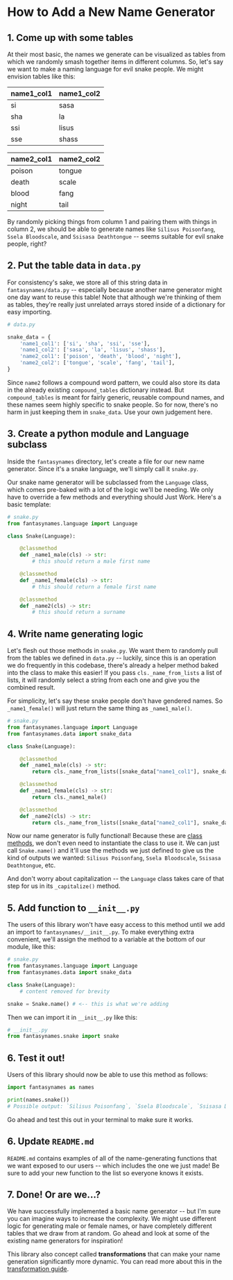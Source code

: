 # How to Add a New Name Generator

## 1. Come up with some tables

At their most basic, the names we generate can be visualized as tables from which we randomly smash together items in different columns. So, let's say we want to make a naming language for evil snake people. We might envision tables like this:

| name1_col1| name1_col2  |
|-----|-------|
| si  | sasa  |
| sha | la    |
| ssi | lisus |
| sse | shass |

| name2_col1| name2_col2  |
|-----|-------|
| poison  | tongue  |
| death | scale    |
| blood | fang |
| night | tail |

By randomly picking things from column 1 and pairing them with things in column 2, we should be able to generate names like `Silisus Poisonfang`, `Ssela Bloodscale`, and `Ssisasa Deathtongue` -- seems suitable for evil snake people, right?

## 2. Put the table data in `data.py`

For consistency's sake, we store all of this string data in `fantasynames/data.py` -- especially because another name generator might one day want to reuse this table! Note that although we're thinking of them as tables, they're really just unrelated arrays stored inside of a dictionary for easy importing.

```python
# data.py

snake_data = {
    'name1_col1': ['si', 'sha', 'ssi', 'sse'],
    'name1_col2': ['sasa', 'la', 'lisus', 'shass'],
    'name2_col1': ['poison', 'death', 'blood', 'night'],
    'name2_col2': ['tongue', 'scale', 'fang', 'tail'],
}
```

Since `name2` follows a compound word pattern, we could also store its data in the already existing `compound_tables` dictionary instead. But `compound_tables` is meant for fairly generic, reusable compound names, and these names seem highly specific to snake people. So for now, there's no harm in just keeping them in `snake_data`. Use your own judgement here.

## 3. Create a python module and Language subclass

Inside the `fantasynames` directory, let's create a file for our new name generator. Since it's a snake language, we'll simply call it `snake.py`.

Our snake name generator will be subclassed from the `Language` class, which comes pre-baked with a lot of the logic we'll be needing. We only have to override a few methods and everything should Just Work. Here's a basic template:

```python
# snake.py
from fantasynames.language import Language

class Snake(Language):

    @classmethod
    def _name1_male(cls) -> str:
        # this should return a male first name

    @classmethod
    def _name1_female(cls) -> str:
        # this should return a female first name

    @classmethod
    def _name2(cls) -> str:
        # this should return a surname

```

## 4. Write name generating logic

Let's flesh out those methods in `snake.py`. We want them to randomly pull from the tables we defined in `data.py` -- luckily, since this is an operation we do frequently in this codebase, there's already a helper method baked into the class to make this easier! If you pass `cls._name_from_lists` a list of lists, it will randomly select a string from each one and give you the combined result.

For simplicity, let's say these snake people don't have gendered names. So `_name1_female()` will just return the same thing as `_name1_male()`.

```python
# snake.py
from fantasynames.language import Language
from fantasynames.data import snake_data

class Snake(Language):

    @classmethod
    def _name1_male(cls) -> str:
        return cls._name_from_lists([snake_data["name1_col1"], snake_data["name1_col2"]])

    @classmethod
    def _name1_female(cls) -> str:
        return cls._name1_male()

    @classmethod
    def _name2(cls) -> str:
        return cls._name_from_lists([snake_data["name2_col1"], snake_data["name2_col2"]])
```

Now our name generator is fully functional! Because these are [class methods](https://pythonbasics.org/classmethod/), we don't even need to instantiate the class to use it. We can just call `Snake.name()` and it'll use the methods we just defined to give us the kind of outputs we wanted: `Silisus Poisonfang`, `Ssela Bloodscale`, `Ssisasa Deathtongue`, etc.

And don't worry about capitalization -- the `Language` class takes care of that step for us in its `_capitalize()` method.

## 5. Add function to `__init__.py`

The users of this library won't have easy access to this method until we add an import to `fantasynames/__init__.py`. To make everything extra convenient, we'll assign the method to a variable at the bottom of our module, like this:

```python
# snake.py
from fantasynames.language import Language
from fantasynames.data import snake_data

class Snake(Language):
    # content removed for brevity

snake = Snake.name() # <-- this is what we're adding
```

Then we can import it in `__init__.py` like this:

```python
# __init__.py
from fantasynames.snake import snake
```

## 6. Test it out!

Users of this library should now be able to use this method as follows:

```python
import fantasynames as names

print(names.snake())
# Possible output: `Silisus Poisonfang`, `Ssela Bloodscale`, `Ssisasa Deathtongue`, etc
```

Go ahead and test this out in your terminal to make sure it works.

## 6. Update `README.md`

`README.md` contains examples of all of the name-generating functions that we want exposed to our users -- which includes the one we just made! Be sure to add your new function to the list so everyone knows it exists.

## 7. Done! Or are we...?

We have successfully implemented a basic name generator -- but I'm sure you can imagine ways to increase the complexity. We might use different logic for generating male or female names, or have completely different tables that we draw from at random. Go ahead and look at some of the existing name generators for inspiration!

This library also concept called **transformations** that can make your name generation significantly more dynamic. You can read more about this in the [transformation guide](transformation-guide.md).
